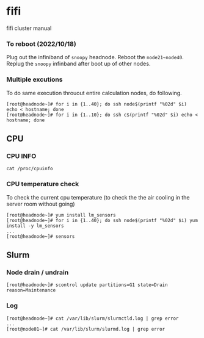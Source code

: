# fifi
fifi cluster manual

### To reboot (2022/10/18)

Plug out the infiniband of `snoopy` headnode. Reboot the `node21~node40`. Replug the `snoopy` infinband after boot up of other nodes.

### Multiple excutions

To do same execution throuout entire calculation nodes, do following.
```
[root@headnode~]# for i in {1..40}; do ssh node$(printf "%02d" $i) echo < hostname; done
[root@headnode~]# for i in {1..10}; do ssh c$(printf "%02d" $i) echo < hostname; done
```

## CPU 

### CPU INFO

`cat /proc/cpuinfo`

### CPU temperature check
To check the current cpu temperature (to check the the air cooling in the server room without going)

```
[root@headnode~]# yum install lm_sensors
[root@headnode~]# for i in {1..40}; do ssh node$(printf "%02d" $i) yum install -y lm_sensors
...
[root@headnode~]# sensors

```

## Slurm

### Node drain / undrain
```
[root@headnode~]# scontrol update partitions=G1 state=Drain reason=Maintenance
```

### Log
```
[root@headnode~]# cat /var/lib/slurm/slurmctld.log | grep error
...
[root@node01~]# cat /var/lib/slurm/slurmd.log | grep error
```


